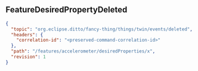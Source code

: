 ## FeatureDesiredPropertyDeleted

```json
{
  "topic": "org.eclipse.ditto/fancy-thing/things/twin/events/deleted",
  "headers": {
    "correlation-id": "<preserved-command-correlation-id>"
  },
  "path": "/features/accelerometer/desiredProperties/x",
  "revision": 1
}
```
